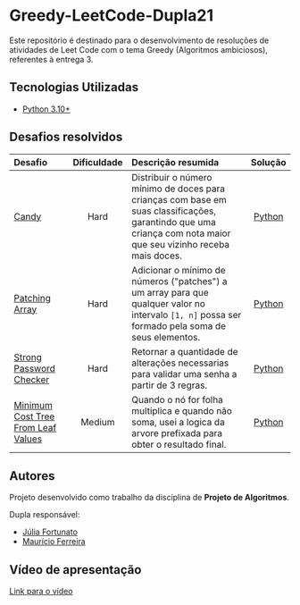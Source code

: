 # Greedy-LeetCode-Dupla21

Este repositório é destinado para o desenvolvimento de resoluções de atividades de Leet Code com o tema Greedy (Algoritmos ambiciosos), referentes à entrega 3.  

## Tecnologias Utilizadas
- [Python 3.10+](https://www.python.org/)

##  Desafios resolvidos

| Desafio | Dificuldade | Descrição resumida | Solução |
| :--- | :---: | :--- | :---: |
| [Candy](https://leetcode.com/problems/candy/) | Hard | Distribuir o número mínimo de doces para crianças com base em suas classificações, garantindo que uma criança com nota maior que seu vizinho receba mais doces. | [Python](/coding/doces.py) |
| [Patching Array](https://leetcode.com/problems/patching-array/) | Hard | Adicionar o mínimo de números ("patches") a um array para que qualquer valor no intervalo `[1, n]` possa ser formado pela soma de seus elementos. | [Python](/coding/patching_array.py) |
| [Strong Password Checker](https://leetcode.com/problems/strong-password-checker/) | Hard | Retornar a quantidade de alterações necessarias para validar uma senha a partir de 3 regras. | [Python](/coding/password_tentativa3.py) |
| [Minimum Cost Tree From Leaf Values](https://leetcode.com/problems/minimum-cost-tree-from-leaf-values/) | Medium | Quando o nó for folha multiplica e quando não soma, usei a logica da arvore prefixada para obter o resultado final. | [Python](/coding/minCost_tentativa2.py) |



## Autores

Projeto desenvolvido como trabalho da disciplina de **Projeto de Algoritmos**.

Dupla responsável: 

- [Júlia Fortunato](https://github.com/julia-fortunato)  
- [Maurício Ferreira](https://github.com/mauricio_araujoo)  

## Vídeo de apresentação
[Link para o vídeo]()
